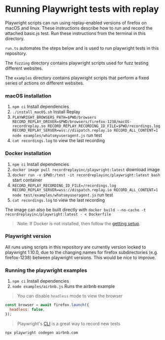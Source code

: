 # Running Playwright tests with replay

Playwright scripts can run using replay-enabled versions of firefox on macOS and linux. These instructions describe how to run and record the attached basic.js test. Run these instructions from the terminal in this directory.

`run.ts` automates the steps below and is used to run playwright tests in this repository.

The `fuzzing` directory contains playwright scripts used for fuzz testing different websites.

The `examples` directory contains playwright scripts that perform a fixed series of actions on different websites.

### macOS installation

1. `npm ci` Install dependencies
2. `./install_macOS.sh` Install Replay
3. `PLAYWRIGHT_BROWSERS_PATH=$PWD/browsers RECORD_REPLAY_DRIVER=$PWD/browsers/firefox-1238/macOS-recordreplay.so RECORD_REPLAY_RECORDING_ID_FILE=$PWD/recordings.log RECORD_REPLAY_SERVER=wss://dispatch.replay.io RECORD_ALL_CONTENT=1 node examples/whatsmyuseragent.js` run test
4. `cat recordings.log` to view the last recording

### Docker installation

1. `npm ci` Install dependencies
2. `docker image pull recordreplayinc/playwright:latest` download image
3. `docker run -v $PWD:/test -it recordreplayinc/playwright:latest bash` start container
4. `RECORD_REPLAY_RECORDING_ID_FILE=/recordings.log RECORD_REPLAY_SERVER=wss://dispatch.replay.io RECORD_ALL_CONTENT=1 node test/examples/whatsmyuseragent.js` run test
5. `cat recordings.log` to view the last recording

The image can also be built directly with `docker build --no-cache -t recordreplayinc/playwright:latest - < Dockerfile`

> Note: If Docker is not installed, then follow the [getting setup](https://docs.docker.com/get-docker/).

### Playwright version

All runs using scripts in this repository are currently version locked to playwright 1.10.0, due to the changing names for firefox subdirectories (e.g. firefox-1238) between playwright versions. This would be nice to improve.

### Running the playwright examples

1. `npm ci` Install dependencies
2. `node examples/airbnb.js` Runs the airbnb example

> You can disable `headless` mode to view the browser

```js
const browser = await firefox.launch({
  headless: false,
});
```

> Playwright's [CLI](https://playwright.dev/docs/cli/) is a great way to record new tests

```
npx playwright codegen airbnb.com
```
